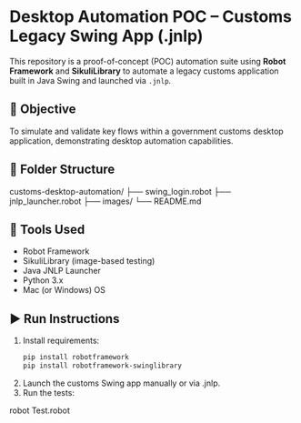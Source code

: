 # Desktop Automation POC – Customs Legacy Swing App (.jnlp)

This repository is a proof-of-concept (POC) automation suite using **Robot Framework** and **SikuliLibrary** to automate a legacy customs application built in Java Swing and launched via `.jnlp`.

## 🧪 Objective

To simulate and validate key flows within a government customs desktop application, demonstrating desktop automation capabilities.

## 📁 Folder Structure
customs-desktop-automation/
├── swing_login.robot
├── jnlp_launcher.robot
├── images/
└── README.md

## 🔧 Tools Used

- Robot Framework  
- SikuliLibrary (image-based testing)  
- Java JNLP Launcher  
- Python 3.x  
- Mac (or Windows) OS  

## ▶️ Run Instructions

1. Install requirements:
   ```bash
   pip install robotframework
   pip install robotframework-swinglibrary

2.	Launch the customs Swing app manually or via .jnlp.
3.	Run the tests:

robot Test.robot

